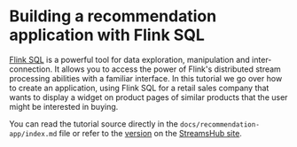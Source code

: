 # Building a recommendation application with Flink SQL

[Flink SQL](https://nightlies.apache.org/flink/flink-docs-release-1.20/docs/dev/table/overview/) is a powerful tool for data exploration, manipulation and inter-connection.
It allows you to access the power of Flink's distributed stream processing abilities with a familiar interface. 
In this tutorial we go over how to create an application, using Flink SQL for a retail sales company that wants to display a widget on product pages of similar products that the user might be interested in buying.

You can read the tutorial source directly in the `docs/recommendation-app/index.md` file or refer to the [version](https://www.streamshub.io/docs/flink-sql-tutorials/main/recommendation-app/) on the [StreamsHub site](https://www.streamshub.io).